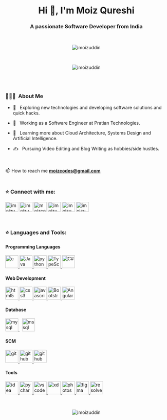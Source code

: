 <h1 align="center">Hi 👋, I'm Moiz Qureshi</h1>
<h3 align="center">A passionate Software Developer from India</h3>
<br>
<p align="center"> <img src="https://komarev.com/ghpvc/?username=imoizuddin&label=Profile%20views&color=0e75b6&style=flat" alt="imoizuddin" /> </p>

<br>

<p align="center"> <img align="center" src="https://github-readme-stats.vercel.app/api?username=imoizuddin&show_icons=true&locale=en" alt="imoizuddin" /></p>

<br>
<br>


<h3> 👨🏻‍💻 &nbsp;About Me </h3>

- 🤔 &nbsp; Exploring new technologies and developing software solutions and quick hacks.

- 💼 &nbsp; Working as a Software Engineer at Pratian Technologies.

- 🌱 &nbsp; Learning more about Cloud Architecture, Systems Design and Artificial Intelligence.

- ✍️ &nbsp; Pursuing Video Editing and Blog Writing as hobbies/side hustles.
<br>


📫  How to reach me **moizcodes@gmail.com**
<br>
<br>

<h3 align="left">⭐ Connect with me:</h3>
<p align="left"> 
  <a href="https://twitter.com/imoizuddin" target="blank"><img align="center" src="https://cdn.jsdelivr.net/npm/simple-icons@3.0.1/icons/twitter.svg" alt="imoizuddin" height="30" width="40" /></a>
  <a href="https://linkedin.com/in/imoizuddin" target="blank"><img align="center" src="https://cdn.jsdelivr.net/npm/simple-icons@3.0.1/icons/linkedin.svg" alt="imoizuddin" height="30" width="40" /></a>
  <a href="https://www.hackerrank.com/moizcodes" target="blank"><img align="center" src="https://cdn.jsdelivr.net/npm/simple-icons@3.0.1/icons/hackerrank.svg" alt="moizcodes" height="30" width="40" /></a>
  <a href="https://instagram.com/imoizuddin" target="blank"><img align="center" src="https://cdn.jsdelivr.net/npm/simple-icons@3.0.1/icons/instagram.svg" alt="imoizuddin" height="30" width="40" /></a>
  <a href="https://medium.com/@imoizuddin" target="blank"><img align="center" src="https://cdn.jsdelivr.net/npm/simple-icons@3.0.1/icons/medium.svg" alt="imoizuddin" height="30" width="40" /></a>
  <a href="https://www.behance.net/imoizuddin" target="blank"><img align="center" src="https://cdn.jsdelivr.net/npm/simple-icons@3.0.1/icons/behance.svg" alt="imoizuddin" height="30" width="40" /></a>
  
</p>
</br>

<h3 align="left">⭐ Languages and Tools:</h3>
<p> 
  <h4>Programming Languages</h4>
   <a href="https://www.cprogramming.com/" target="_blank"> <img src="https://devicons.github.io/devicon/devicon.git/icons/c/c-original.svg" alt="c" width="40" height="40"/> </a>
   <a href="https://www.java.com/" target="_blank"> <img src="https://www.vectorlogo.zone/logos/java/java-icon.svg" alt="Java" width="40" height="40"/> </a> 
   <a href="https://www.python.org" target="_blank"> <img src="https://devicons.github.io/devicon/devicon.git/icons/python/python-original.svg" alt="python" width="40" height="40"/> </a>
   <a href="https://www.typescriptlang.org/" target="_blank"> <img src="https://upload.wikimedia.org/wikipedia/commons/4/4c/Typescript_logo_2020.svg" alt="TypeScript" width="40" height="40"/> </a> 
   <a href="https://docs.microsoft.com/en-us/dotnet/csharp/" target="_blank"> <img src="https://upload.wikimedia.org/wikipedia/commons/7/7a/C_Sharp_logo.svg" alt="C#" width="40" height="40"/> </a> 
  </br>
  <h4>Web Development</h4>
  <a href="https://www.w3.org/html/" target="_blank"> <img src="https://devicons.github.io/devicon/devicon.git/icons/html5/html5-original-wordmark.svg" alt="html5" width="40" height="40"/> </a> 
  <a href="https://www.w3schools.com/css/" target="_blank"> <img src="https://devicons.github.io/devicon/devicon.git/icons/css3/css3-original-wordmark.svg" alt="css3" width="40" height="40"/> </a> 
    <a href="https://developer.mozilla.org/en-US/docs/Web/JavaScript" target="_blank"> <img src="https://devicons.github.io/devicon/devicon.git/icons/javascript/javascript-original.svg" alt="javascript" width="40" height="40"/> </a>
    <a href="https://getbootstrap.com/" target="_blank"> <img src="https://upload.wikimedia.org/wikipedia/commons/b/b2/Bootstrap_logo.svg" alt="Bootstrap-4" width="40" height="40"/> </a>  
  <a href="https://angular.io/" target="_blank"> <img src="https://angular.io/assets/images/logos/angular/angular.svg" alt="Angular" width="40" height="40"/> </a> 
  </br>
  <h4>Database</h4>
  
  <a href="https://www.mysql.com/" target="_blank"> <img src="https://devicons.github.io/devicon/devicon.git/icons/mysql/mysql-original-wordmark.svg" alt="mysql" width="40" height="40"/> </a>  &nbsp;
  <a href="https://www.microsoft.com/en-us/sql-server" target="_blank"> <img src="https://cdn.worldvectorlogo.com/logos/microsoft-sql-server.svg" alt="mssql" width="40" height="40"/> </a>
  </br>
  
  <h4>SCM</h4>
   <a href="https://git-scm.com/" target="_blank"> <img src="https://www.vectorlogo.zone/logos/git-scm/git-scm-icon.svg" alt="git" width="40" height="40"/> </a>
   <a href="https://github.com/" target="_blank"> <img src="https://www.vectorlogo.zone/logos/github/github-tile.svg" alt="github" width="40" height="40"/> </a>
   <a href="https://gitlab.com/" target="_blank"> <img src="https://www.vectorlogo.zone/logos/gitlab/gitlab-icon.svg" alt="github" width="40" height="40"/> </a>
  </br>
  
  <h4>Tools</h4>
  
  <a href="https://www.jetbrains.com/idea/" target="_blank"> <img src="https://upload.wikimedia.org/wikipedia/commons/d/d5/IntelliJ_IDEA_Logo.svg" alt="idea" width="40" height="40"/> </a>
  <a href="https://www.jetbrains.com/pycharm/" target="_blank"> <img src="https://upload.wikimedia.org/wikipedia/commons/a/a1/PyCharm_Logo.svg" alt="pycharm" width="40" height="40"/> </a>
  <a href="https://code.visualstudio.com/" target="_blank"> <img src="https://www.vectorlogo.zone/logos/visualstudio_code/visualstudio_code-icon.svg" alt="vscode" width="40" height="40"/> </a> 
  <a href="https://www.adobe.com/products/xd.html" target="_blank"> <img src="https://cdn.worldvectorlogo.com/logos/adobe-xd.svg" alt="xd" width="40" height="40"/> </a> 
  <a href="https://www.photoshop.com/en" target="_blank"> <img src="https://upload.wikimedia.org/wikipedia/commons/b/bd/Adobe_Photoshop_CS5_icon.svg" alt="photoshop" width="40" height="40"/> </a>
  <a href="https://www.figma.com/" target="_blank"> <img src="https://www.vectorlogo.zone/logos/figma/figma-icon.svg" alt="figma" width="40" height="40"/> </a>
  <a href="https://www.blackmagicdesign.com/nz/products/davinciresolve/" target="_blank"> <img src="https://cdn.worldvectorlogo.com/logos/davinci-resolve-12.svg" alt="resolve" width="40" height="40"/> </a>
   </br>
  
   </p>

<br>
 
<p align="center"><img align="center" src="https://github-readme-streak-stats.herokuapp.com/?user=imoizuddin&" alt="imoizuddin" /></p>
